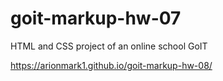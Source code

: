 # goit-markup-hw-07

HTML and CSS project of an online school GoIT

https://arionmark1.github.io/goit-markup-hw-08/

